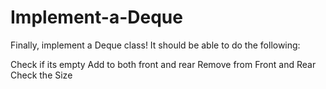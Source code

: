 # Implement-a-Deque

Finally, implement a Deque class! It should be able to do the following:

Check if its empty
Add to both front and rear
Remove from Front and Rear
Check the Size
